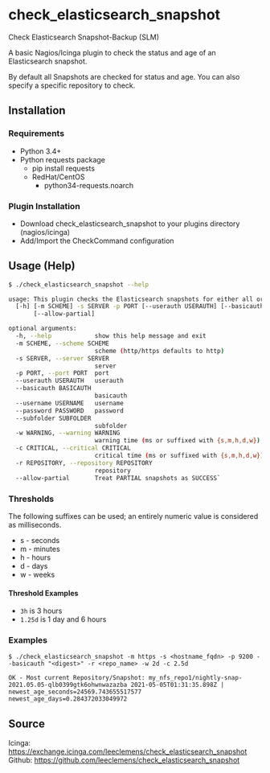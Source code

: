 # check_elasticsearch_snapshot

Check Elasticsearch Snapshot-Backup (SLM)

A basic Nagios/Icinga plugin to check the status and age of an Elasticsearch snapshot.

By default all Snapshots are checked for status and age. You can also specify a specific repository to check.

## Installation

### Requirements

* Python 3.4+
* Python requests package
  * pip install requests
  * RedHat/CentOS
    * python34-requests.noarch

### Plugin Installation

* Download check_elasticsearch_snapshot to your plugins directory (nagios/icinga)
* Add/Import the CheckCommand configuration

## Usage (Help)

```bash
$ ./check_elasticsearch_snapshot --help
```

```bash
usage: This plugin checks the Elasticsearch snapshots for either all or a specific repository. It will test the age of any successful snapshot, using the newest in each repository.
  [-h] [-m SCHEME] -s SERVER -p PORT [--userauth USERAUTH] [--basicauth BASICAUTH] [--username USERNAME] [--password PASSWORD] [--subfolder SUBFOLDER] -w WARNING -c CRITICAL [-r REPOSITORY]
       [--allow-partial]

optional arguments:
  -h, --help            show this help message and exit
  -m SCHEME, --scheme SCHEME
                        scheme (http/https defaults to http)
  -s SERVER, --server SERVER
                        server
  -p PORT, --port PORT  port
  --userauth USERAUTH   userauth
  --basicauth BASICAUTH
                        basicauth
  --username USERNAME   username
  --password PASSWORD   password
  --subfolder SUBFOLDER
                        subfolder
  -w WARNING, --warning WARNING
                        warning time (ms or suffixed with {s,m,h,d,w})
  -c CRITICAL, --critical CRITICAL
                        critical time (ms or suffixed with {s,m,h,d,w})
  -r REPOSITORY, --repository REPOSITORY
                        repository
  --allow-partial       Treat PARTIAL snapshots as SUCCESS`
```

### Thresholds

The following suffixes can be used; an entirely numeric value is considered as milliseconds.
* s - seconds
* m - minutes
* h - hours
* d - days
* w - weeks
#### Threshold Examples
* `3h` is 3 hours
* `1.25d` is 1 day and 6 hours

### Examples

```
$ ./check_elasticsearch_snapshot -m https -s <hostname_fqdn> -p 9200 --basicauth "<digest>" -r <repo_name> -w 2d -c 2.5d
```
`OK - Most current Repository/Snapshot: my_nfs_repo1/nightly-snap-2021.05.05-qlb0399gtk6ohwnwazazba 2021-05-05T01:31:35.898Z | newest_age_seconds=24569.743655517577 newest_age_days=0.284372033049972`

## Source

Icinga: https://exchange.icinga.com/leeclemens/check_elasticsearch_snapshot
Github: https://github.com/leeclemens/check_elasticsearch_snapshot
